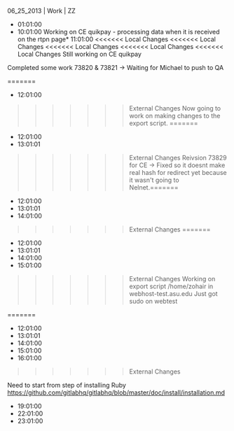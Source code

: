 06_25_2013 | Work | ZZ 
* 01:01:00
* 10:01:00
Working on CE quikpay - processing data when it is received on the rtpn page* 11:01:00
<<<<<<< Local Changes
<<<<<<< Local Changes
<<<<<<< Local Changes
<<<<<<< Local Changes
<<<<<<< Local Changes
Still working on CE quikpay

Completed some work 73820 & 73821 -> Waiting for Michael to push to QA

=======
* 12:01:00
>>>>>>> External Changes
Now going to work on making changes to the export script. 
=======
* 12:01:00
* 13:01:01
>>>>>>> External Changes
Reivsion 73829 for CE -> Fixed so it doesnt make real hash for redirect yet because it wasn't going to Nelnet.=======
* 12:01:00
* 13:01:01
* 14:01:00
>>>>>>> External Changes
=======
* 12:01:00
* 13:01:01
* 14:01:00
* 15:01:00
>>>>>>> External Changes
Working on export script /home/zohair in webhost-test.asu.edu
Just got sudo on webtest

=======
* 12:01:00
* 13:01:01
* 14:01:00
* 15:01:00
* 16:01:00
>>>>>>> External Changes

Need to start from step of installing Ruby
https://github.com/gitlabhq/gitlabhq/blob/master/doc/install/installation.md
* 19:01:00
* 22:01:00
* 23:01:00

